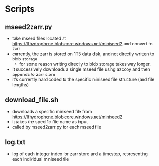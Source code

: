 # Scripts

## mseed2zarr.py
- take mseed files located at https://lfhydrophone.blob.core.windows.net/miniseed2 and convert to zarr
- currently, the zarr is stored on 1TB data disk, and not directly written to blob storage
    - for some reason writing directly to blob storage takes way longer.
- It successively downloads a single mseed file using azcopy and then appends to zarr store
- it's currently hard coded to the specific miniseed file structure (and file lengths)

## download_file.sh
- downloads a specific miniseed file from https://lfhydrophone.blob.core.windows.net/miniseed2
- it takes the specific file name as input
- called by mseed2zarr.py for each mseed file

## log.txt
- log of each integer index for zarr store and a timestep, representing each individual miniseed file